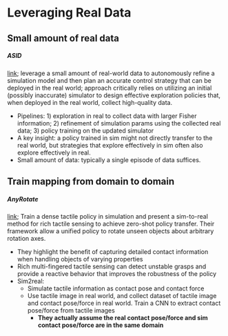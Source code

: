 # Leveraging Real Data

## Small amount of real data

##### ASID

[link](https://arxiv.org/abs/2404.12308); leverage a small amount of real-world data to autonomously refine a simulation model and then plan an accurate control strategy that can be deployed in the real world; approach critically relies on utilizing an initial (possibly inaccurate) simulator to design effective exploration policies that, when deployed in the real world, collect high-quality data.

- Pipelines: 1) exploration in real to collect data with larger Fisher information; 2) refinement of simulation params using the collected real data; 3) policy training on the updated simulator
- A key insight: a policy trained in sim might not directly transfer to the real world, but strategies that explore effectively in sim often also explore effectively in real.
- Small amount of data: typically a single episode of data suffices.





## Train mapping from domain to domain

##### AnyRotate

[link](https://arxiv.org/abs/2405.07391); Train a dense tactile policy in simulation and present a sim-to-real method for rich tactile sensing to achieve zero-shot policy transfer. Their framework allow a unified policy to rotate unseen objects about arbitrary rotation axes.

- They highlight the benefit of capturing detailed contact information when handling objects of varying properties
-  Rich multi-fingered tactile sensing can detect unstable grasps and provide a reactive behavior that improves the robustness of the policy
- Sim2real:
  - Simulate tactile information as contact pose and contact force
  - Use tactile image in real world, and collect dataset of tactile image and contact pose/force in real world. Train a CNN to extract contact pose/force from tactile images
    - **They actually assume the real contact pose/force and sim contact pose/force are in the same domain**